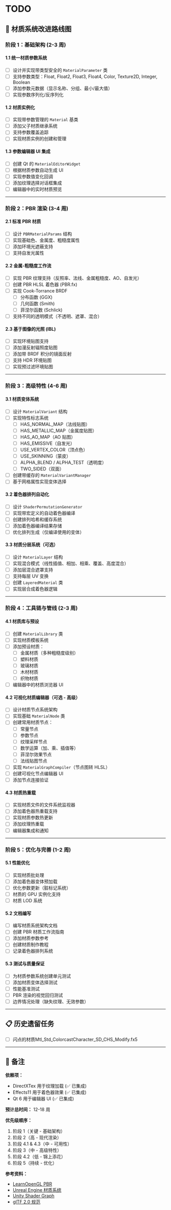 # TODO

## 🎨 材质系统改进路线图

### 阶段 1：基础架构 (2-3 周)

#### 1.1 统一材质参数系统

- [ ] 设计并实现带类型安全的 `MaterialParameter` 类
- [ ] 支持参数类型：Float, Float2, Float3, Float4, Color, Texture2D, Integer, Boolean
- [ ] 添加参数元数据（显示名称、分组、最小/最大值）
- [ ] 实现参数序列化/反序列化

#### 1.2 材质实例化

- [ ] 实现带参数管理的 `Material` 基类
- [ ] 添加父子材质继承系统
- [ ] 支持参数覆盖追踪
- [ ] 实现材质实例的创建和管理

#### 1.3 参数编辑器 UI 集成

- [ ] 创建 Qt 的 `MaterialEditorWidget`
- [ ] 根据材质参数自动生成 UI
- [ ] 实现参数值变化回调
- [ ] 添加纹理选择对话框集成
- [ ] 编辑器中的实时材质预览

---

### 阶段 2：PBR 渲染 (3-4 周)

#### 2.1 标准 PBR 材质

- [ ] 设计 `PBRMaterialParams` 结构
- [ ] 实现基础色、金属度、粗糙度属性
- [ ] 添加环境光遮蔽支持
- [ ] 支持自发光属性

#### 2.2 金属-粗糙度工作流

- [ ] 实现 PBR 纹理支持（反照率、法线、金属粗糙度、AO、自发光）
- [ ] 创建 PBR HLSL 着色器 (PBR.fx)
- [ ] 实现 Cook-Torrance BRDF
  - [ ] 分布函数 (GGX)
  - [ ] 几何函数 (Smith)
  - [ ] 菲涅尔函数 (Schlick)
- [ ] 支持不同的透明模式（不透明、遮罩、混合）

#### 2.3 基于图像的光照 (IBL)

- [ ] 实现环境贴图支持
- [ ] 添加漫反射辐照度贴图
- [ ] 添加带 BRDF 积分的镜面反射
- [ ] 支持 HDR 环境贴图
- [ ] 实现预过滤环境贴图

---

### 阶段 3：高级特性 (4-6 周)

#### 3.1 材质变体系统

- [ ] 设计 `MaterialVariant` 结构
- [ ] 实现特性标志系统
  - [ ] HAS_NORMAL_MAP（法线贴图）
  - [ ] HAS_METALLIC_MAP（金属度贴图）
  - [ ] HAS_AO_MAP（AO 贴图）
  - [ ] HAS_EMISSIVE（自发光）
  - [ ] USE_VERTEX_COLOR（顶点色）
  - [ ] USE_SKINNING（蒙皮）
  - [ ] ALPHA_BLEND / ALPHA_TEST（透明度）
  - [ ] TWO_SIDED（双面）
- [ ] 创建带缓存的 `MaterialVariantManager`
- [ ] 基于网格属性实现变体选择

#### 3.2 着色器排列自动化

- [ ] 设计 `ShaderPermutationGenerator`
- [ ] 实现带宏定义的自动着色器编译
- [ ] 创建排列哈希和缓存系统
- [ ] 添加着色器编译结果存储
- [ ] 优化排列生成（仅编译使用的变体）

#### 3.3 材质分层系统（可选）

- [ ] 设计 `MaterialLayer` 结构
- [ ] 实现混合模式（线性插值、相加、相乘、覆盖、高度混合）
- [ ] 添加层混合遮罩支持
- [ ] 支持每层 UV 变换
- [ ] 创建 `LayeredMaterial` 类
- [ ] 实现层合成着色器逻辑

---

### 阶段 4：工具链与管线 (2-3 周)

#### 4.1 材质库与预设

- [ ] 创建 `MaterialLibrary` 类
- [ ] 实现材质模板系统
- [ ] 添加预设材质：
  - [ ] 金属材质（多种粗糙度级别）
  - [ ] 塑料材质
  - [ ] 玻璃材质
  - [ ] 木材材质
  - [ ] 织物材质
- [ ] 编辑器中的材质浏览器 UI

#### 4.2 可视化材质编辑器（可选 - 高级）

- [ ] 设计材质节点系统架构
- [ ] 实现基础 `MaterialNode` 类
- [ ] 创建常用材质节点：
  - [ ] 常量节点
  - [ ] 参数节点
  - [ ] 纹理采样节点
  - [ ] 数学运算（加、乘、插值等）
  - [ ] 菲涅尔效果节点
  - [ ] 法线贴图节点
- [ ] 实现 `MaterialGraphCompiler`（节点图转 HLSL）
- [ ] 创建可视化节点编辑器 UI
- [ ] 添加节点连接验证

#### 4.3 材质热重载

- [ ] 实现材质文件的文件系统监视器
- [ ] 添加着色器热重载支持
- [ ] 实现材质参数热更新
- [ ] 添加纹理热重载
- [ ] 编辑器集成和通知

---

### 阶段 5：优化与完善 (1-2 周)

#### 5.1 性能优化

- [ ] 实现材质批处理
- [ ] 添加着色器变体预加载
- [ ] 优化参数更新（脏标记系统）
- [ ] 材质的 GPU 实例化支持
- [ ] 材质 LOD 系统

#### 5.2 文档编写

- [ ] 编写材质系统架构文档
- [ ] 创建 PBR 材质工作流指南
- [ ] 添加材质参数参考
- [ ] 创建材质制作教程
- [ ] 记录着色器排列系统

#### 5.3 测试与质量保证

- [ ] 为材质参数系统创建单元测试
- [ ] 添加材质变体选择测试
- [ ] 性能基准测试
- [ ] PBR 渲染的视觉回归测试
- [ ] 边界情况处理（缺失纹理、无效参数）

---

## 📋 历史遗留任务

- [ ] 闪点的材质Mtl_Std_ColorcastCharacter_SD_CHS_Modify.fx5

---

## 📝 备注

**依赖项：**

- DirectXTex 用于纹理加载 (✅ 已集成)
- Effects11 用于着色器效果 (✅ 已集成)
- Qt 6 用于编辑器 UI (✅ 已集成)

**预计总时间：** 12-18 周

**优先级顺序：**

1. 阶段 1（关键 - 基础架构）
2. 阶段 2（高 - 现代渲染）
3. 阶段 4.1 & 4.3（中 - 可用性）
4. 阶段 3（中 - 高级特性）
5. 阶段 4.2（低 - 锦上添花）
6. 阶段 5（持续 - 优化）

**参考资料：**

- [LearnOpenGL PBR](https://learnopengl.com/PBR/Theory)
- [Unreal Engine 材质系统](https://docs.unrealengine.com/en-US/Engine/Rendering/Materials/)
- [Unity Shader Graph](https://unity.com/features/shader-graph)
- [glTF 2.0 规范](https://www.khronos.org/gltf/)
